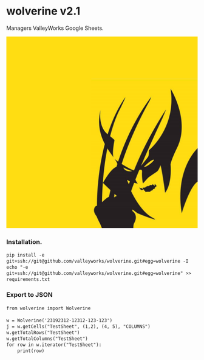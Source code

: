 # wolverine v2.1
Managers ValleyWorks Google Sheets.

![alt text](/logo.png)

### Installation.
```
pip install -e git+ssh://git@github.com/valleyworks/wolverine.git#egg=wolverine -I
echo "-e git+ssh://git@github.com/valleyworks/wolverine.git#egg=wolverine" >> requirements.txt
```

### Export to JSON
```
from wolverine import Wolverine

w = Wolverine('23192312-12312-123-123')
j = w.getCells("TestSheet", (1,2), (4, 5), "COLUMNS")
w.getTotalRows("TestSheet")
w.getTotalColumns("TestSheet")
for row in w.iterator("TestSheet"):
    print(row)
```
